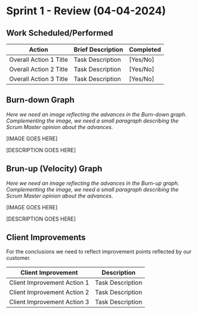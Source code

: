 # Sprint 1 - Review (04-04-2024)

## Work Scheduled/Performed

| Action                 | Brief Description | Completed |
|------------------------|-------------------|-----------|
| Overall Action 1 Title | Task Description  | [Yes/No]  |
| Overall Action 2 Title | Task Description  | [Yes/No]  |
| Overall Action 3 Title | Task Description  | [Yes/No]  |

## Burn-down Graph

*Here we need an image reflecting the advances in the Burn-down graph. Complementing the image, we need a small
paragraph describing the Scrum Master opinion about the advances.*

[IMAGE GOES HERE]

[DESCRIPTION GOES HERE]

## Brun-up (Velocity) Graph

*Here we need an image reflecting the advances in the Burn-up graph. Complementing the image, we need a small paragraph
describing the Scrum Master opinion about the advances.*

[IMAGE GOES HERE]

[DESCRIPTION GOES HERE]

## Client Improvements

For the conclusions we need to reflect improvement points reflected by our customer.

| Client Improvement          | Description      |  
|-----------------------------|------------------|
| Client Improvement Action 1 | Task Description |  
| Client Improvement Action 2 | Task Description | 
| Client Improvement Action 3 | Task Description | 